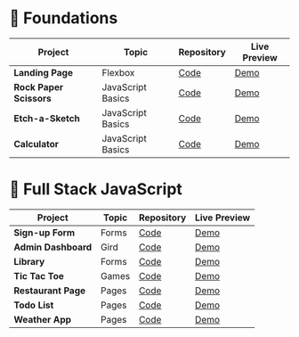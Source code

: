 # 🎈 Foundations

| Project                 | Topic             | Repository                                                                             | Live Preview                                                                           |
|-------------------------|-------------------|----------------------------------------------------------------------------------------|----------------------------------------------------------------------------------------|
| **Landing Page**        | Flexbox           | [Code](https://github.com/huynguyen2110/my-odin-project/tree/main/landing-page)        | [Demo](https://huynguyen2110.github.io/my-odin-project/landing-page/index.html)        |
| **Rock Paper Scissors** | JavaScript Basics | [Code](https://github.com/huynguyen2110/my-odin-project/tree/main/rock-paper-scissors) | [Demo](https://huynguyen2110.github.io/my-odin-project/rock-paper-scissors/index.html) |
| **Etch-a-Sketch**       | JavaScript Basics | [Code](https://github.com/huynguyen2110/my-odin-project/tree/main/etch-a-sketch)       | [Demo](https://huynguyen2110.github.io/my-odin-project/etch-a-sketch/index.html)       |
| **Calculator**          | JavaScript Basics | [Code](https://github.com/huynguyen2110/my-odin-project/tree/main/calculator)          | [Demo](https://huynguyen2110.github.io/my-odin-project/calculator/index.html)          |

# 🚀 Full Stack JavaScript

| Project             | Topic | Repository                                                                         | Live Preview                                                                  |
|---------------------|-------|------------------------------------------------------------------------------------|-------------------------------------------------------------------------------|
| **Sign-up Form**    | Forms | [Code](https://github.com/huynguyen2110/my-odin-project/tree/main/signup-form)     | [Demo](https://huynguyen2110.github.io/my-odin-project/signup-form/)          |
| **Admin Dashboard** | Gird  | [Code](https://github.com/huynguyen2110/my-odin-project/tree/main/admin-dashboard) | [Demo](https://huynguyen2110.github.io/my-odin-project/admin-dashboard/)      |
| **Library**         | Forms | [Code](https://github.com/huynguyen2110/my-odin-project/tree/main/library)         | [Demo](https://huynguyen2110.github.io/my-odin-project/library/)              |
| **Tic Tac Toe**     | Games | [Code](https://github.com/huynguyen2110/my-odin-project/tree/main/tic-tac-toe)     | [Demo](https://huynguyen2110.github.io/my-odin-project/tic-tac-toe/)          |
| **Restaurant Page** | Pages | [Code](https://github.com/huynguyen2110/my-odin-project/tree/main/restaurant-page) | [Demo](https://huynguyen2110.github.io/my-odin-project/restaurant-page/dist/) |
| **Todo List**       | Pages | [Code](https://github.com/huynguyen2110/my-odin-project/tree/main/todo-list)       | [Demo](https://huynguyen2110.github.io/my-odin-project/todo-list/dist/)       |
| **Weather App**     | Pages | [Code](https://github.com/huynguyen2110/my-odin-project/tree/main/weather-app)     | [Demo](https://huynguyen2110.github.io/my-odin-project/weather-app/)          |
